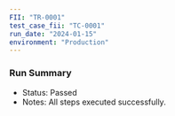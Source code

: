 ```yaml
---
FII: "TR-0001"
test_case_fii: "TC-0001"
run_date: "2024-01-15"
environment: "Production"
---
```

### Run Summary
- Status: Passed
- Notes: All steps executed successfully.